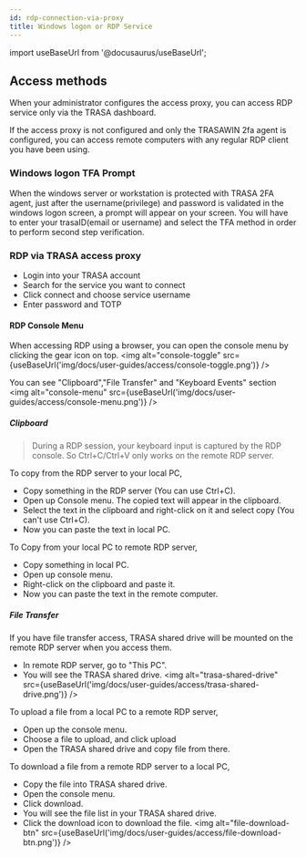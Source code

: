 ```yaml
---
id: rdp-connection-via-proxy
title: Windows logon or RDP Service
---
```

import useBaseUrl from '@docusaurus/useBaseUrl';


## Access methods

 When your administrator configures the access proxy, you can access RDP service only via the TRASA dashboard.

 If the access proxy is not configured and only the TRASAWIN 2fa agent is configured, you can access remote computers with any regular RDP client you have been using.

### Windows logon TFA Prompt
When the windows server or workstation is protected with TRASA 2FA agent, just after the username(privilege) and password is validated in the windows logon screen, a prompt will appear on your screen. You will have to enter your trasaID(email or username) and select the TFA method in order to perform second step verification.


### RDP via TRASA access proxy
* Login into your TRASA account
* Search for the service you want to connect
* Click connect and choose service username
* Enter password and TOTP 


#### RDP Console Menu
When accessing RDP using a browser, you can open the console menu by clicking the gear icon on top.
<img  alt="console-toggle" src={useBaseUrl('img/docs/user-guides/access/console-toggle.png')} />


You can see "Clipboard","File Transfer" and "Keyboard Events" section
<img  alt="console-menu" src={useBaseUrl('img/docs/user-guides/access/console-menu.png')} />

##### Clipboard
> During a RDP session, your keyboard input is captured by the RDP console. So Ctrl+C/Ctrl+V only works on the remote RDP server.

To copy from the RDP server to your local PC,
* Copy something in the RDP server (You can use Ctrl+C).
* Open up Console menu. The copied text will appear in the clipboard.
* Select the text in the clipboard and right-click on it and select copy (You can't use Ctrl+C). 
* Now you can paste the text in local PC.

To Copy from your local PC to remote RDP server,
* Copy something in local PC.
* Open up console menu.
* Right-click on the clipboard and paste it.
* Now you can paste the text in the remote computer.

##### File Transfer 
If you have file transfer access, TRASA shared drive will be mounted on the remote RDP server when you access them.
* In remote RDP server, go to "This PC".
* You will see the TRASA shared drive.
<img  alt="trasa-shared-drive" src={useBaseUrl('img/docs/user-guides/access/trasa-shared-drive.png')} />



To upload a file from a local PC to a remote RDP server,
* Open up the console menu.
* Choose a file to upload, and click upload
* Open the TRASA shared drive and copy file from there.


To download a file from a remote RDP server to a local PC,
* Copy the file into TRASA shared drive.
* Open the console menu.
* Click download.
* You will see the file list in your TRASA shared drive.
* Click the download icon to download the file.
<img  alt="file-download-btn" src={useBaseUrl('img/docs/user-guides/access/file-download-btn.png')} />



